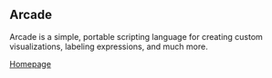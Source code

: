 ## Arcade

Arcade is a simple, portable scripting language for creating custom visualizations, labeling expressions, and much more.

[Homepage](https://developers.arcgis.com/arcade/)
